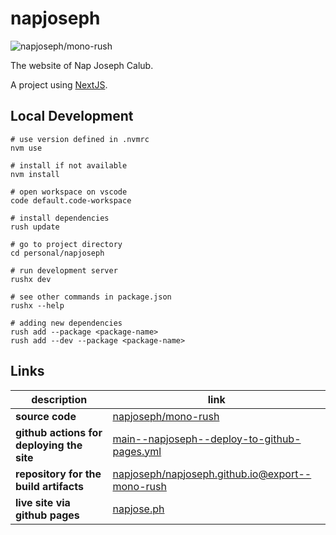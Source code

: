# napjoseph

![napjoseph/mono-rush](https://github.com/napjoseph/mono-rush/actions/workflows/main--napjoseph--deploy-to-github-pages.yml/badge.svg)

The website of Nap Joseph Calub.

A project using [NextJS](http://nextjs.org/).

## Local Development

```
# use version defined in .nvmrc
nvm use

# install if not available
nvm install

# open workspace on vscode
code default.code-workspace

# install dependencies
rush update

# go to project directory
cd personal/napjoseph

# run development server
rushx dev

# see other commands in package.json
rushx --help

# adding new dependencies
rush add --package <package-name>
rush add --dev --package <package-name>
```

## Links

| description                               | link                                                                                                                                                |
| ----------------------------------------- | --------------------------------------------------------------------------------------------------------------------------------------------------- |
| **source code**                           | [napjoseph/mono-rush](https://github.com/napjoseph/mono-rush/tree/main/personal/napjoseph)                                                          |
| **github actions for deploying the site** | [main--napjoseph--deploy-to-github-pages.yml](https://github.com/napjoseph/mono-rush/actions/workflows/main--napjoseph--deploy-to-github-pages.yml) |
| **repository for the build artifacts**    | [napjoseph/napjoseph.github.io@export--mono-rush](https://github.com/napjoseph/napjoseph.github.io/tree/export--mono-rush)                          |
| **live site via github pages**            | [napjose.ph](https://napjose.ph)                                                                                                                    |
